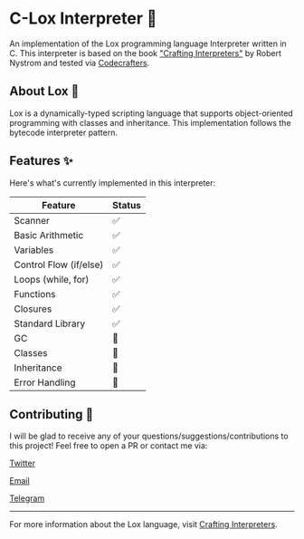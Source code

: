 # C-Lox Interpreter 🚀

An implementation of the Lox programming language Interpreter written in C. This interpreter is based on the book ["Crafting Interpreters"](https://craftinginterpreters.com/) by Robert Nystrom and tested via [Codecrafters](https://app.codecrafters.io/courses/interpreter).

## About Lox 📖

Lox is a dynamically-typed scripting language that supports object-oriented programming with classes and inheritance. This implementation follows the bytecode interpreter pattern.

## Features ✨

Here's what's currently implemented in this interpreter:

| Feature | Status |
|---------|---------|
| Scanner | ✅ |
| Basic Arithmetic | ✅ |
| Variables | ✅ |
| Control Flow (if/else) | ✅ |
| Loops (while, for) | ✅ |
| Functions | ✅ |
| Closures | ✅ |
| Standard Library | ✅ |
| GC | 🚧 |
| Classes | 🚧 |
| Inheritance | 🚧 |
| Error Handling | 🚧 |

## Contributing 🤝

I will be glad to receive any of your questions/suggestions/contributions to this project! Feel free to open a PR or contact me via:

[Twitter](https://x.com/4c656f)

[Email](mailto:tarabrinleonid@gmail.com)

[Telegram](https://t.me/c656f)

---

For more information about the Lox language, visit [Crafting Interpreters](https://craftinginterpreters.com/).
